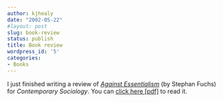 ```yaml
---
author: kjhealy
date: "2002-05-22"
#layout: post
slug: book-review
status: publish
title: Book review
wordpress_id: '5'
categories:
- Books
---
```


I just finished writing a review of [*Against Essentialism*](http://www.amazon.com/exec/obidos/ASIN/0674006100) (by Stephan Fuchs) for *Contemporary Sociology*. You can [click here [pdf]](http://fiachra.soc.arizona.edu/files/drafts/fuchs-essentialism.pdf) to read it.
